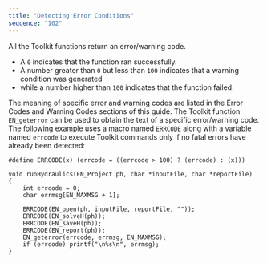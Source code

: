 ```yaml
---
title: "Detecting Error Conditions"
sequence: "102"
---
```


All the Toolkit functions return an error/warning code.

- A `0` indicates that the function ran successfully.
- A number greater than `0` but less than `100` indicates that a warning condition was generated
- while a number higher than `100` indicates that the function failed.

The meaning of specific error and warning codes are listed in the Error Codes and Warning Codes sections of this guide.
The Toolkit function `EN_geterror` can be used to obtain the text of a specific error/warning code.
The following example uses a macro named `ERRCODE` along with a variable named `errcode`
to execute Toolkit commands only if no fatal errors have already been detected:

```text
#define ERRCODE(x) (errcode = ((errcode > 100) ? (errcode) : (x)))
 
void runHydraulics(EN_Project ph, char *inputFile, char *reportFile)
{
    int errcode = 0;
    char errmsg[EN_MAXMSG + 1];
 
    ERRCODE(EN_open(ph, inputFile, reportFile, ""));
    ERRCODE(EN_solveH(ph));
    ERRCODE(EN_saveH(ph));
    ERRCODE(EN_report(ph));
    EN_geterror(errcode, errmsg, EN_MAXMSG);
    if (errcode) printf("\n%s\n", errmsg);
}
```
